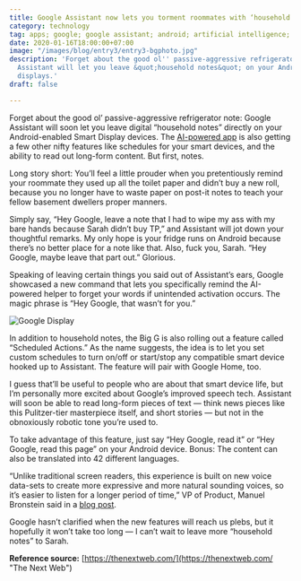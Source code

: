 ```yaml
---
title: Google Assistant now lets you torment roommates with ‘household notes’
category: technology
tag: apps; google; google assistant; android; artificial intelligence; software feature; note; experience;
date: 2020-01-16T18:00:00+07:00
image: "/images/blog/entry3/entry3-bgphoto.jpg"
description: 'Forget about the good ol'' passive-aggressive refrigerator note: Google
  Assistant will let you leave &quot;household notes&quot; on your Android-enabled
  displays.'
draft: false

---
```

Forget about the good ol’ passive-aggressive refrigerator note: Google Assistant will soon let you leave digital “household notes” directly on your Android-enabled Smart Display devices. The [AI-powered app](https://thenextweb.com/gaming/2019/09/26/microsoft-xbox-google-assistant/) is also getting a few other nifty features like schedules for your smart devices, and the ability to read out long-form content. But first, notes.

Long story short: You’ll feel a little prouder when you pretentiously remind your roommate they used up all the toilet paper and didn’t buy a new roll, because you no longer have to waste paper on post-it notes to teach your fellow basement dwellers proper manners.

Simply say, “Hey Google, leave a note that I had to wipe my ass with my bare hands because Sarah didn’t buy TP,” and Assistant will jot down your thoughtful remarks. My only hope is your fridge runs on Android because there’s no better place for a note like that. Also, fuck you, Sarah. “Hey Google, maybe leave that part out.” Glorious.

Speaking of leaving certain things you said out of Assistant’s ears, Google showcased a new command that lets you specifically remind the AI-powered helper to forget your words if unintended activation occurs. The magic phrase is “Hey Google, that wasn’t for you.”

![Google Display](/images/blog/entry3/household_notes_1_lqMiZ0E.max-1000x1000.png "Google Display")

In addition to household notes, the Big G is also rolling out a feature called “Scheduled Actions.” As the name suggests, the idea is to let you set custom schedules to turn on/off or start/stop any compatible smart device hooked up to Assistant. The feature will pair with Google Home, too.

I guess that’ll be useful to people who are about that smart device life, but I’m personally more excited about Google’s improved speech tech. Assistant will soon be able to read long-form pieces of text — think news pieces like this Pulitzer-tier masterpiece itself, and short stories — but not in the obnoxiously robotic tone you’re used to.

To take advantage of this feature, just say “Hey Google, read it” or “Hey Google, read this page” on your Android device. Bonus: The content can also be translated into 42 different languages.

“Unlike traditional screen readers, this experience is built on new voice data-sets to create more expressive and more natural sounding voices, so it’s easier to listen for a longer period of time,” VP of Product, Manuel Bronstein said in a [blog post](https://www.blog.google/products/assistant/ces-2020-google-assistant/).

Google hasn’t clarified when the new features will reach us plebs, but it hopefully it won’t take too long — I can’t wait to leave more “household notes” to Sarah.

**Reference source:** [https://thenextweb.com/](https://thenextweb.com/ "The Next Web")
